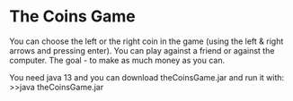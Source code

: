 # The Coins Game
You can choose the left or the right coin in the game (using the left & right arrows and pressing enter).
You can play against a friend or against the computer.
The goal - to make as much money as you can.

You need java 13 and you can download theCoinsGame.jar and run it with: >>java theCoinsGame.jar
